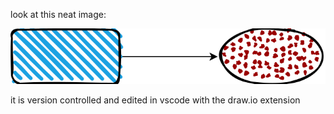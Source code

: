 look at this neat image:

![cool example diagram](./example.drawio.svg)

it is version controlled and edited in vscode with the draw.io extension